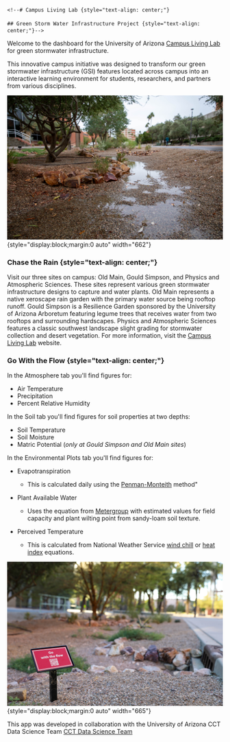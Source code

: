 ```{=html}
<!--# Campus Living Lab {style="text-align: center;"}

## Green Storm Water Infrastructure Project {style="text-align: center;"}-->
```
Welcome to the dashboard for the University of Arizona [Campus Living Lab](http://gicampuslivinglab.arizona.edu/) for green stormwater infrastructure.

This innovative campus initiative was designed to transform our green stormwater infrastructure (GSI) features located across campus into an interactive learning environment for students, researchers, and partners from various disciplines.

![Photo Credit: Ryan Hunt, BIO5 Institute](CampusLivingLab(12-01-23)-0185.jpg){style="display:block;margin:0 auto" width="662"}

### Chase the Rain {style="text-align: center;"}

Visit our three sites on campus: Old Main, Gould Simpson, and Physics and Atmospheric Sciences. These sites represent various green stormwater infrastructure designs to capture and water plants. Old Main represents a native xeroscape rain garden with the primary water source being rooftop runoff. Gould Simpson is a Resilience Garden sponsored by the University of Arizona Arboretum featuring legume trees that receives water from two rooftops and surrounding hardscapes. Physics and Atmospheric Sciences features a classic southwest landscape slight grading for stormwater collection and desert vegetation. For more information, visit the [Campus Living Lab](http://gicampuslivinglab.arizona.edu/) website.

### Go With the Flow {style="text-align: center;"}

In the Atmosphere tab you'll find figures for:

-   Air Temperature
-   Precipitation
-   Percent Relative Humidity

In the Soil tab you'll find figures for soil properties at two depths:

-   Soil Temperature
-   Soil Moisture
-   Matric Potential (*only at Gould Simpson and Old Main sites*)

In the Environmental Plots tab you'll find figures for:

-   Evapotranspiration

    -   This is calculated daily using the [Penman-Monteith](https://en.wikipedia.org/wiki/Penman--Monteith_equation) method"

-   Plant Available Water

    -   Uses the equation from [Metergroup](https://metergroup.com/measurement-insights/how-to%5D(https://metergroup.com/measurement-insights/how-to-)%20model-plant-available-water/) with estimated values for field capacity and plant wilting point from sandy-loam soil texture.

-   Perceived Temperature

    -   This is calculated from National Weather Service [wind chill](https://www.weather.gov/media/epz/wxcalc/windChill.pdf) or [heat index](https://www.wpc.ncep.noaa.gov/html/heatindex_equation.shtml) equations.

![Photo Credit: Ryan Hunt, BIO5 Institute](CampusLivingLab-0386.jpg){style="display:block;margin:0 auto" width="665"}

This app was developed in collaboration with the University of Arizona CCT Data Science Team [CCT Data Science Team](https://datascience.cct.arizona.edu/) 